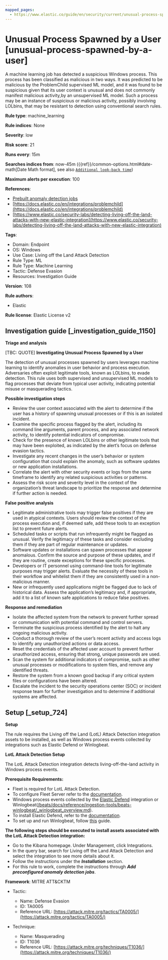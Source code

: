 ```yaml
---
mapped_pages:
  - https://www.elastic.co/guide/en/security/current/unusual-process-spawned-by-a-user.html
---
```


# Unusual Process Spawned by a User [unusual-process-spawned-by-a-user]

A machine learning job has detected a suspicious Windows process. This process has been classified as malicious in two ways. It was predicted to be malicious by the ProblemChild supervised ML model, and it was found to be suspicious given that its user context is unusual and does not commonly manifest malicious activity,by an unsupervised ML model. Such a process may be an instance of suspicious or malicious activity, possibly involving LOLbins, that may be resistant to detection using conventional search rules.

**Rule type**: machine_learning

**Rule indices**: None

**Severity**: low

**Risk score**: 21

**Runs every**: 15m

**Searches indices from**: now-45m ({{ref}}/common-options.html#date-math[Date Math format], see also [`Additional look-back time`](docs-content://solutions/security/detect-and-alert/create-detection-rule.md#rule-schedule))

**Maximum alerts per execution**: 100

**References**:

* [Prebuilt anomaly detection jobs](docs-content://reference/security/prebuilt-anomaly-detection-jobs.md)
* [https://docs.elastic.co/en/integrations/problemchild](https://docs.elastic.co/en/integrations/problemchild)
* [https://www.elastic.co/security-labs/detecting-living-off-the-land-attacks-with-new-elastic-integration](https://www.elastic.co/security-labs/detecting-living-off-the-land-attacks-with-new-elastic-integration)

**Tags**:

* Domain: Endpoint
* OS: Windows
* Use Case: Living off the Land Attack Detection
* Rule Type: ML
* Rule Type: Machine Learning
* Tactic: Defense Evasion
* Resources: Investigation Guide

**Version**: 108

**Rule authors**:

* Elastic

**Rule license**: Elastic License v2

## Investigation guide [_investigation_guide_1150]

**Triage and analysis**

[TBC: QUOTE]
**Investigating Unusual Process Spawned by a User**

The detection of unusual processes spawned by users leverages machine learning to identify anomalies in user behavior and process execution. Adversaries often exploit legitimate tools, known as LOLbins, to evade detection. This rule uses both supervised and unsupervised ML models to flag processes that deviate from typical user activity, indicating potential misuse or masquerading tactics.

**Possible investigation steps**

* Review the user context associated with the alert to determine if the user has a history of spawning unusual processes or if this is an isolated incident.
* Examine the specific process flagged by the alert, including its command line arguments, parent process, and any associated network activity, to identify potential indicators of compromise.
* Check for the presence of known LOLbins or other legitimate tools that may have been exploited, as indicated by the alert’s focus on defense evasion tactics.
* Investigate any recent changes in the user’s behavior or system configuration that could explain the anomaly, such as software updates or new application installations.
* Correlate the alert with other security events or logs from the same timeframe to identify any related suspicious activities or patterns.
* Assess the risk score and severity level in the context of the organization’s threat landscape to prioritize the response and determine if further action is needed.

**False positive analysis**

* Legitimate administrative tools may trigger false positives if they are used in atypical contexts. Users should review the context of the process execution and, if deemed safe, add these tools to an exception list to prevent future alerts.
* Scheduled tasks or scripts that run infrequently might be flagged as unusual. Verify the legitimacy of these tasks and consider excluding them if they are part of regular maintenance or updates.
* Software updates or installations can spawn processes that appear anomalous. Confirm the source and purpose of these updates, and if they are routine, create exceptions for these specific processes.
* Developers or IT personnel using command-line tools for legitimate purposes may trigger alerts. Evaluate the necessity of these tools in their workflow and whitelist them if they are consistently used in a non-malicious manner.
* New or infrequently used applications might be flagged due to lack of historical data. Assess the application’s legitimacy and, if appropriate, add it to a list of known safe applications to reduce false positives.

**Response and remediation**

* Isolate the affected system from the network to prevent further spread or communication with potential command and control servers.
* Terminate the suspicious process identified by the alert to halt any ongoing malicious activity.
* Conduct a thorough review of the user’s recent activity and access logs to identify any unauthorized actions or data access.
* Reset the credentials of the affected user account to prevent further unauthorized access, ensuring that strong, unique passwords are used.
* Scan the system for additional indicators of compromise, such as other unusual processes or modifications to system files, and remove any identified threats.
* Restore the system from a known good backup if any critical system files or configurations have been altered.
* Escalate the incident to the security operations center (SOC) or incident response team for further investigation and to determine if additional systems are affected.


## Setup [_setup_724]

**Setup**

The rule requires the Living off the Land (LotL) Attack Detection integration assets to be installed, as well as Windows process events collected by integrations such as Elastic Defend or Winlogbeat.

**LotL Attack Detection Setup**

The LotL Attack Detection integration detects living-off-the-land activity in Windows process events.

**Prerequisite Requirements:**

* Fleet is required for LotL Attack Detection.
* To configure Fleet Server refer to the [documentation](docs-content://reference/ingestion-tools/fleet/fleet-server.md).
* Windows process events collected by the [Elastic Defend](https://docs.elastic.co/en/integrations/endpoint) integration or Winlogbeat([/beats/docs/reference/ingestion-tools/beats-winlogbeat/_winlogbeat_overview.md](beats://reference/winlogbeat/_winlogbeat_overview.md)).
* To install Elastic Defend, refer to the [documentation](docs-content://solutions/security/configure-elastic-defend/install-elastic-defend.md).
* To set up and run Winlogbeat, follow [this](beats://reference/winlogbeat/winlogbeat-installation-configuration.md) guide.

**The following steps should be executed to install assets associated with the LotL Attack Detection integration:**

* Go to the Kibana homepage. Under Management, click Integrations.
* In the query bar, search for Living off the Land Attack Detection and select the integration to see more details about it.
* Follow the instructions under the ***Installation*** section.
* For this rule to work, complete the instructions through ***Add preconfigured anomaly detection jobs***.

**Framework**: MITRE ATT&CKTM

* Tactic:

    * Name: Defense Evasion
    * ID: TA0005
    * Reference URL: [https://attack.mitre.org/tactics/TA0005/](https://attack.mitre.org/tactics/TA0005/)

* Technique:

    * Name: Masquerading
    * ID: T1036
    * Reference URL: [https://attack.mitre.org/techniques/T1036/](https://attack.mitre.org/techniques/T1036/)




